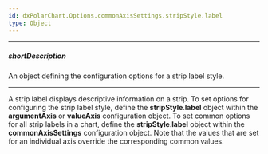 ```yaml
---
id: dxPolarChart.Options.commonAxisSettings.stripStyle.label
type: Object
---
```

---
##### shortDescription
An object defining the configuration options for a strip label style.

---
A strip label displays descriptive information on a strip. To set options for configuring the strip label style, define the **stripStyle**.**label** object within the **argumentAxis** or **valueAxis** configuration object. To set common options for all strip labels in a chart, define the **stripStyle**.**label** object within the **commonAxisSettings** configuration object. Note that the values that are set for an individual axis override the corresponding common values.